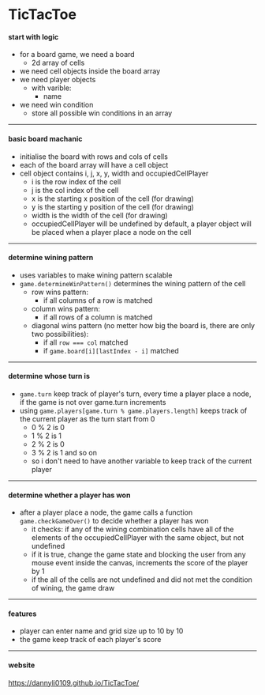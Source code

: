 # TicTacToe
#### start with logic
- for a board game, we need a board
  - 2d array of cells
- we need cell objects inside the board array
- we need player objects
  - with varible:
    - name
- we need win condition
  - store all possible win conditions in an array
---
#### basic board machanic
- initialise the board with rows and cols of cells
- each of the board array will have a cell object
- cell object contains i, j, x, y, width and occupiedCellPlayer
  - i is the row index of the cell
  - j is the col index of the cell
  - x is the starting x position of the cell (for drawing)
  - y is the starting y position of the cell (for drawing)
  - width is the width of the cell (for drawing)
  - occupiedCellPlayer will be undefined by default, a player object will be placed when a player place a node on the cell
---
#### determine wining pattern
- uses variables to make wining pattern scalable
- `game.determineWinPattern()` determines the wining pattern of the cell
  - row wins pattern:
    - if all columns of a row is matched
  - column wins pattern:
    - if all rows of a column is matched
  - diagonal wins pattern (no metter how big the board is, there are only two possibilities):
    - if all `row === col` matched
    - if `game.board[i][lastIndex - i]` matched
---
#### determine whose turn is
- `game.turn` keep track of player's turn, every time a player place a node, if the game is not over game.turn increments
- using `game.players[game.turn % game.players.length]` keeps track of the current player as the turn start from 0
  - 0 % 2 is 0
  - 1 % 2 is 1
  - 2 % 2 is 0
  - 3 % 2 is 1 and so on
  - so i don't need to have another variable to keep track of the current player
---
#### determine whether a player has won
- after a player place a node, the game calls a function `game.checkGameOver()` to decide whether a player has won
  - it checks: if any of the wining combination cells have all of the elements of the occupiedCellPlayer with the same object, but not undefined
  - if it is true, change the game state and blocking the user from any mouse event inside the canvas, increments the score of the player by 1
  - if the all of the cells are not undefined and did not met the condition of wining, the game draw
---
#### features
- player can enter name and grid size up to 10 by 10
- the game keep track of each player's score
---
#### website
https://dannyli0109.github.io/TicTacToe/
